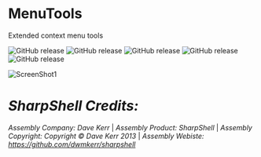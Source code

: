 # MenuTools

Extended context menu tools
<p>
<img src="https://img.shields.io/github/issues/xCONFLiCTiONx/MenuTools" alt="GitHub release">
<img src="https://img.shields.io/github/forks/xCONFLiCTiONx/MenuTools" alt="GitHub release">
<img src="https://img.shields.io/github/stars/xCONFLiCTiONx/MenuTools" alt="GitHub release">
<img src="https://img.shields.io/github/license/xCONFLiCTiONx/MenuTools" alt="GitHub release">
<a href="https://twitter.com/intent/tweet?text=Wow:&url=https%3A%2F%2Fgithub.com%2FxCONFLiCTiONx%2FMenuTools" target="_blank"></a><img src="https://img.shields.io/twitter/url?url=https%3A%2F%2Fgithub.com%2FxCONFLiCTiONx%2FMenuTools" alt="GitHub release"></a>
</p>

![ScreenShot1](https://raw.githubusercontent.com/mikeyhalla/MenuTools/master/Screenshot.jpg)
  
*SharpShell Credits:*
===================  
*Assembly Company: Dave Kerr* | *Assembly Product: SharpShell* | *Assembly Copyright: Copyright © Dave Kerr 2013* | *Assembly Webiste: https://github.com/dwmkerr/sharpshell*